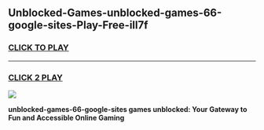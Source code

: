 
## Unblocked-Games-unblocked-games-66-google-sites-Play-Free-ill7f
<h3>
<a href="https://premium76.site?title=unblocked-games-66-google-sites&ref=18A">CLICK TO PLAY</a></h3>
<hr>

<h3>
<a href="https://premium76.site?title=unblocked-games-66-google-sites&ref=18A">CLICK 2 PLAY</a>
  
</h3>

<a href="https://premium76.site?title=unblocked-games-66-google-sites&ref=18A"><img src="https://clearcache.store/games.png"></a>


**unblocked-games-66-google-sites games unblocked: Your Gateway to Fun and Accessible Online Gaming**
